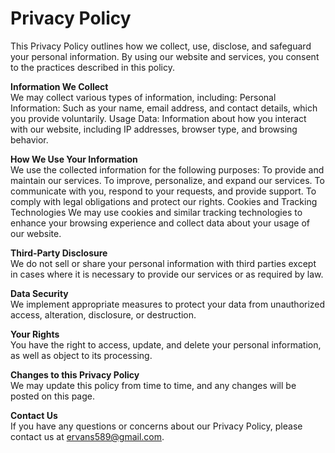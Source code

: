 # Privacy Policy
This Privacy Policy outlines how we collect, use, disclose, and safeguard your personal information. By using our website and services, you consent to the practices described in this policy.

<b>Information We Collect</b><br>
We may collect various types of information, including:
Personal Information: Such as your name, email address, and contact details, which you provide voluntarily.
Usage Data: Information about how you interact with our website, including IP addresses, browser type, and browsing behavior.

<b>How We Use Your Information</b><br>
We use the collected information for the following purposes:
To provide and maintain our services.
To improve, personalize, and expand our services.
To communicate with you, respond to your requests, and provide support.
To comply with legal obligations and protect our rights.
Cookies and Tracking Technologies
We may use cookies and similar tracking technologies to enhance your browsing experience and collect data about your usage of our website.

<b>Third-Party Disclosure</b><br>
We do not sell or share your personal information with third parties except in cases where it is necessary to provide our services or as required by law.

<b>Data Security</b><br>
We implement appropriate measures to protect your data from unauthorized access, alteration, disclosure, or destruction.

<b>Your Rights</b><br>
You have the right to access, update, and delete your personal information, as well as object to its processing.

<b>Changes to this Privacy Policy</b><br>
We may update this policy from time to time, and any changes will be posted on this page.

<b>Contact Us</b><br>
If you have any questions or concerns about our Privacy Policy, please contact us at ervans589@gmail.com.
